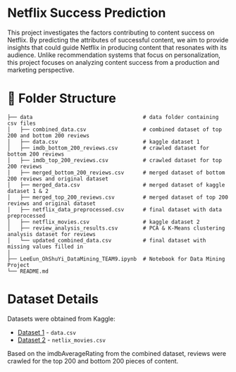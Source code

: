 # Netflix Success Prediction
This project investigates the factors contributing to content success on Netflix. By predicting the attributes of successful content, we aim to provide insights that could guide Netflix in producing content that resonates with its audience. Unlike recommendation systems that focus on personalization, this project focuses on analyzing content success from a production and marketing perspective.

# 📁 Folder Structure
```
├── data                                   # data folder containing csv files
│   ├── combined_data.csv                  # combined dataset of top 200 and bottom 200 reviews
│   ├── data.csv                           # kaggle dataset 1
│   ├── imdb_bottom_200_reviews.csv        # crawled dataset for bottom 200 reviews
│   ├── imdb_top_200_reviews.csv           # crawled dataset for top 200 reviews
│   ├── merged_bottom_200_reviews.csv      # merged dataset of bottom 200 reviews and original dataset
│   ├── merged_data.csv                    # merged dataset of kaggle dataset 1 & 2
│   ├── merged_top_200_reviews.csv         # merged dataset of top 200 reviews and original dataset
│   ├── netflix_data_preprocessed.csv      # final dataset with data preprocessed
│   ├── netflix_movies.csv                 # kaggle dataset 2
│   ├── review_analysis_results.csv        # PCA & K-Means clustering analysis dataset for reviews
│   └── updated_combined_data.csv          # final dataset with missing values filled in
│
├── LeeEun_OhShuYi_DataMining_TEAM9.ipynb  # Notebook for Data Mining Project
└── README.md
```

# Dataset Details
Datasets were obtained from Kaggle:
* [Dataset 1](https://www.kaggle.com/datasets/octopusteam/full-netflix-dataset) - ```data.csv```
* [Dataset 2](https://www.kaggle.com/datasets/rishitjavia/netflix-movie-rating-dataset) - ```netlix_movies.csv```

Based on the imdbAverageRating from the combined dataset, reviews were crawled for the top 200 and bottom 200 pieces of content.


